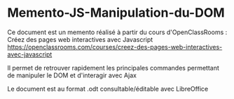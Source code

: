 # Memento-JS-Manipulation-du-DOM

Ce document est un memento réalisé à partir du cours d'OpenClassRooms : Créez des pages web interactives avec Javascript
https://openclassrooms.com/courses/creez-des-pages-web-interactives-avec-javascript

Il permet de retrouver rapidement les principales commandes permettant de manipuler le DOM et d'interagir avec Ajax

Le document est au format .odt consultable/éditable avec LibreOffice
